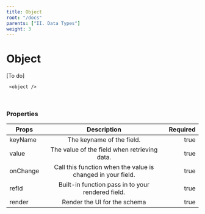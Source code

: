 ```yaml
---
title: Object
root: "/docs"
parents: ["II. Data Types"]
weight: 3
---
```

# Object

[To do]
```
 <object />
```
<br/>

### Properties

| Props   |      Description      |  Required |
|----------|:-------------:|------:|
| keyName |  The keyname of the field. | true |
| value |  The value of the field when retrieving data. | true|
| onChange |  Call this function when the value is changed in your field. | true |
| refId |  Built-in function pass in to your rendered field. | true |
| render |    Render the UI for the schema   |   true |